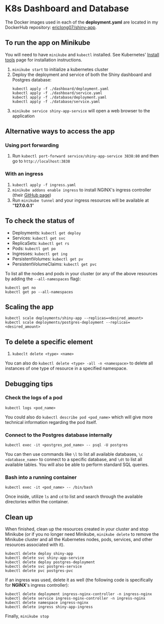 # K8s Dashboard and Database
The Docker images used in each of the **deployment.yaml** are located in my DockerHub repository: [ericlong07/shiny-app](https://hub.docker.com/r/ericlong07/shiny-app/tags).

## To run the app on Minikube
You will need to have `minikube` and `kubectl` installed.
See Kubernetes' [Install tools](https://kubernetes.io/docs/tasks/tools/#kubectl) page for installation instructions.

1. `minikube start` to initialize a kubernetes cluster
2. Deploy the deployment and service of both the Shiny dashboard and Postgres database:
    ```
    kubectl apply -f ./dashboard/deployment.yaml
    kubectl apply -f ./dashboard/service.yaml
    kubectl apply -f ./database/deployment.yaml
    kubectl apply -f ./database/service.yaml
    ```
3. `minikube service shiny-app-service` will open a web browser to the application

## Alternative ways to access the app

### Using port forwarding
1. Run `kubectl port-forward service/shiny-app-service 3838:80` and then go to `http://localhost:3838`

### With an ingress
1. `kubectl apply -f ingress.yaml`
2. `minikube addons enable ingress` to install NGINX's ingress controller (their [GitHub page](https://github.com/kubernetes/ingress-nginx/tree/main))
3. Run `minikube tunnel` and your ingress resources will be available at "**127.0.0.1**"

## To check the status of
- Deployments: `kubectl get deploy`
- Services: `kubectl get svc`
- ReplicaSets: `kubectl get rs`
- Pods: `kubectl get po`
- Ingresses: `kubectl get ing`
- PersistentVolumes: `kubectl get pv`
- PersistentVolumeClaims: `kubectl get pvc`

To list all the nodes and pods in your cluster (or any of the above resources by adding the `--all-namespaces` flag):
```
kubectl get no
kubectl get po --all-namespaces
```

## Scaling the app
```
kubectl scale deployments/shiny-app --replicas=<desired_amount>
kubectl scale deployments/postgres-deployment --replicas=<desired_amount>
```

## To delete a specific element
1. `kubeclt delete <type> <name>`

You can also do `kubectl delete <type> -all -n <namespace>` to delete all instances of one type of resource in a specified namespace.

## Debugging tips
### Check the logs of a pod
```
kubectl logs <pod_name>
```
You could also do `kubectl describe pod <pod_name>` which will give more technical information regarding the pod itself.

### Connect to the Postgres database internally
```
kubectl exec -it <postgres_pod_name> -- psql -U postgres
```
You can then use commands like `\l` to list all available databases, `\c <database_name>` to connect to a specific database, and `\dt` to list all available tables. You will also be able to perform standard SQL queries.

### Bash into a running container
```
kubectl exec -it <pod_name> -- /bin/bash
```
Once inside, utilize `ls` and `cd` to list and search through the available directories within the container.

## Clean up
When finished, clean up the resources created in your cluster and stop Minikube (or if you no longer need Minikube, `minikube delete` to remove the Minikube cluster and all the Kubernetes nodes, pods, services, and other resources associated with it).
```
kubectl delete deploy shiny-app
kubectl delete svc shiny-app-service
kubectl delete deploy postgres-deployment
kubectl delete svc postgres-service
kubectl delete pvc postgres-pvc
```

If an ingress was used, delete it as well (the following code is specifically for **NGINX**'s ingress controller):
```
kubectl delete deployment ingress-nginx-controller -n ingress-nginx
kubectl delete service ingress-nginx-controller -n ingress-nginx
kubectl delete namespace ingress-nginx
kubectl delete ingress shiny-app-ingress
```

Finally, `minikube stop`
